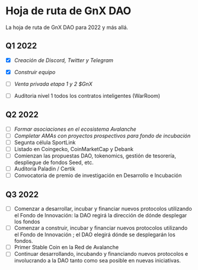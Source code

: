 # Hoja de ruta de GnX DAO

La hoja de ruta de GnX DAO para 2022 y más allá.

## **Q1 2022**

- [x] _Creación de Discord, Twitter y Telegram_
- [x] _Construir equipo_
- [ ] _Venta privada etapa 1 y 2 $GnX_
- [ ] Auditoria nivel 1 todos los contratos inteligentes (WarRoom)

    

## **Q2 2022**

- [ ] _Formar asociaciones en el ecosistema Avalanche_
- [ ] _Completar AMAs con proyectos prospectivos para fondo de incubación_
- [ ] Segunta célula SportLink
- [ ] Listado en Coingecko, CoinMarketCap y Debank
- [ ] Comienzan las propuestas DAO, tokenomics, gestión de tesorería, despliegue de fondos Seed, etc.
- [ ] Auditoria Paladin / Certik
- [ ] Convocatoria de premio de investigación en Desarrollo e Incubación

## Q3 2022
- [ ] Comenzar a desarrollar, incubar y financiar nuevos protocolos utilizando el Fondo de Innovación: la DAO regirá la dirección de dónde desplegar los fondos
- [ ] Comenzar a construir, incubar y financiar nuevos protocolos utilizando el Fondo de Innovación ; el DAO elegirá dónde se desplegarán los fondos.
- [ ] Primer Stable Coin en la Red de Avalanche
- [ ] Continuar desarrollando, incubando y financiando nuevos protocolos e involucrando a la DAO tanto como sea posible en nuevas iniciativas.